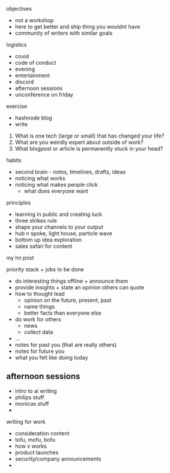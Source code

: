 objectives
- not a workshop
- here to get better and ship thing you wouldnt have
- community of writers with similar goals

logistics 
- covid
- code of conduct
- evening
- entertainment
- discord
- afternoon sessions
- unconference on friday


exercise
- hashnode blog
- write 
1. ​What is one tech (large or small) that has changed your life?
2. ​What are you weirdly expert about outside of work?
3. ​What blogpost or article is permanently stuck in your head?


habits
- second brain - notes, timelines, drafts, ideas
- noticing what works
- noticing what makes people click
	- what does everyone want

principles 
- learning in public and creating luck
- three strikes rule
- shape your channels to your output
- hub n spoke, light house, particle wave
- bottom up idea exploration
- sales safari for content

my hn post

priority stack + jobs to be done
- do interesting things offline + announce them
- provide insights + state an opinion others can quote 
- how to thought lead
	- opinion on the future, present, past
	- name things
	- better facts than everyone else
- do work for others
	- news
	- collect data
- …
- notes for past you (that are really others)
- notes for future you
- what you felt like doing today


## afternoon sessions
- intro to ai writing
- philips stuff
- monicas stuff
- 

writing for work
- consideration content
- tofu, mofu, bofu
- how x works
- product launches
- security/company announcements
- 
